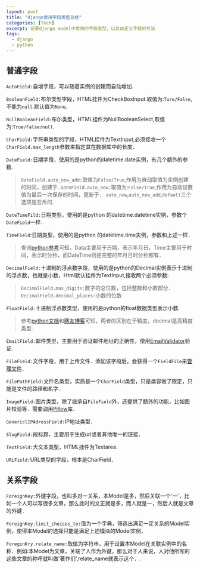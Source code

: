 ```yaml
---
layout: post
title: "django常用字段类型总结"
categories: [Tech]
excerpt: 记录django model中常用的字段类型，以及自定义字段的写法
tags:
  - django
  - python
---
```


## 普通字段
`AutoField:`自增字段，可以随着实例的创建而自动增加.

`BooleanField:`布尔类型字段，HTML挂件为CheckBoxInput.取值为:`Ture/False`,不能为`null`.默认值为`None`.

`NullBooleanField:`布尔类型，HTML挂件为NullBooleanSelect,取值为:`True/False/null`.

`CharField:`字符串类型的字段，HTML挂件为TextInput,必须接收一个`CharField.max_length`参数来指定其在数据库中的长度．

`DateField:`日期字段，使用的是python的datetime.date实例，有几个额外的参数.
> `DateField.auto_now_add:`取值为`False/True`,作用为自动取值为实例创建的时间，创建于.
> `DateField.auto_now:`取值为:`False/True`,作用为自动设置值为最后一次保存的时间，更新于．
> `auto_now`,`auto_now_add`,`default`三个选项是互斥的.



`DateTimeFild:`日期类型，使用的是python 的datetime.datetime实例，参数个`DateField`一样．

`TimeField`:日期类型，使用的是python 的datetime.time实例，参数和上述一样．
> 查询[python参考](http://python.usyiyi.cn/translate/python_352/library/datetime.html)可知，Data主要用于日期，表示年月日，Time主要用于时间，表示时分秒，而DateTime则是完整的年月日时分秒都有．

`DecimalField:`十进制的浮点数字段，使用的是python的Decimal实例表示十进制的浮点数，也就是小数，Html默认挂件为TextInput,接收两个必须参数:
> `DecimalField.max_digits:`数字的总位数，包括整数和小数部分．
> `DecimalField.decimal_places:`小数的位数

`FloatField:`十进制浮点数类型，使用的是python的float数据类型表示小数.
> 参考[python文档](http://python.usyiyi.cn/translate/python_352/library/decimal.html)和[网友博客](http://www.cnblogs.com/herbert/p/3402245.html)可知，两者的区别在于精度，decimal是高精度类型.

`EmailField:`邮件类型，主要用于验证邮件地址的正确性，使用[EmailValidator](http://python.usyiyi.cn/translate/django_182/ref/validators.html#django.core.validators.EmailValidator)验证.

`FileField:`文件字段，用于上传文件．添加该字段后，会获得一个`FieldFile`来[管理文件](http://python.usyiyi.cn/translate/django_182/topics/files.html)．

`FilePathField:`文件名类型，实质是一个`CharField`类型，只是类容做了限定，只能是文件的路径和名字．

`ImageField:`图片类型，除了继承自`FileField`外，还提供了额外的功能，比如图片校验等．需要调用[Pillow](http://pillow.readthedocs.io/en/latest/)库．

`GenericlIPAdressField:`IP地址类型．

`SlugField:`段标题，主要用于生成url或者其他唯一的链接．

`TextField:`大文本类型，HTML挂件为Textarea.

`URLField:`URL类型的字段，根本是CharField．

## 关系字段
`ForeignKey:`外键字段，也叫多对一关系，本Model是多，然后关联一个'一'，比如一个人可以写很多文章，那么此时的文正就是多，而人就是一，然后人就是文章的外键．

`ForeignKey.limit_choices_to:`值为一个字典，筛选出满足一定关系的Model实例，使得本Model的选择只能是满足上述模块的Model实例．

`ForeginKry.relate_name:`取值为字符串，用于设置本Model在关联实例中的名称．例如:本Model为文章，关联了人作为外键，那么对于人来说，人对他所写的这些文章的称呼就叫做'著作们',relate_name就表示这个．.

